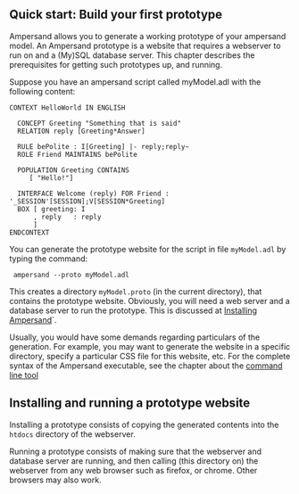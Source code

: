 ## Quick start: Build your first prototype

Ampersand allows you to generate a working prototype of your ampersand model. An Ampersand prototype is a website that requires a webserver to run on and a (My)SQL database server. This chapter describes the prerequisites for getting such prototypes up, and running.

Suppose you have an ampersand script called myModel.adl with the following content:

```
CONTEXT HelloWorld IN ENGLISH

  CONCEPT Greeting "Something that is said"
  RELATION reply [Greeting*Answer] 
  
  RULE bePolite : I[Greeting] |- reply;reply~
  ROLE Friend MAINTAINS bePolite

  POPULATION Greeting CONTAINS
     [ "Hello!"]

  INTERFACE Welcome (reply) FOR Friend : '_SESSION'[SESSION];V[SESSION*Greeting]
  BOX [ greeting: I
      , reply   : reply
      ]
ENDCONTEXT
```

You can generate the prototype website for the script in file `myModel.adl` by typing the command:

     ampersand --proto myModel.adl

This creates a directory `myModel.proto` (in the current directory), that contains the prototype website. Obviously, you will need a web server and a database server to run the prototype. This is discussed at [Installing Ampersand](installing_ampersand.md)`.

Usually, you would have some demands regarding particulars of the generation. For example, you may want to generate the website in a specific directory, specify a particular CSS file for this website, etc. For the complete syntax of the Ampersand executable, see the chapter about the [command line tool](commandLineTool/commandlinetool.md)


## Installing and running a prototype website
Installing a prototype consists of copying the generated contents into the `htdocs` directory of the webserver. 

Running a prototype consists of making sure that the webserver and database server are running, and then calling (this directory on) the webserver from any web browser such as firefox, or chrome. Other browsers may also work.
